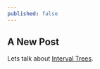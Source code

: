 ```yaml
---
published: false
---
```

## A New Post

Lets talk about [Interval Trees](https://en.wikipedia.org/wiki/Interval_tree).
